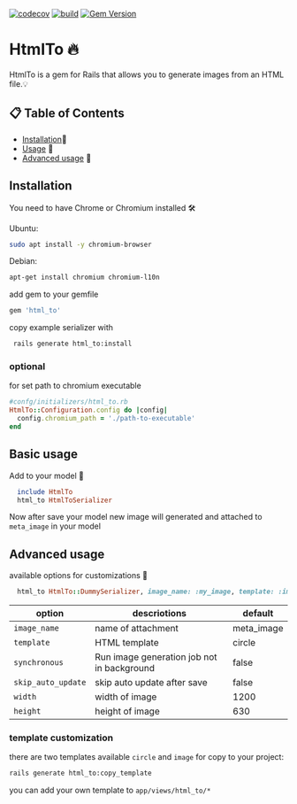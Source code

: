 [![codecov](https://codecov.io/gh/Vchekryzhov/html-to/graph/badge.svg?token=27NK3S64MS)](https://codecov.io/gh/Vchekryzhov/html-to)
[![build](https://github.com/vchekryzhov/html-to/actions/workflows/ruby.yml/badge.svg)](https://github.com/vchekryzhov/html-to/actions/workflows/ruby.yml/badge.svg)
[![Gem Version](https://img.shields.io/gem/v/html_to.svg)](https://rubygems.org/gems/html_to)

# HtmlTo 🔥

HtmlTo is a gem for Rails that allows you to generate images from an HTML file.💡

## 📋 Table of Contents

- [Installation](#Installation)🚀
- [Usage](#basic-usage) 📖
- [Advanced usage](#advanced-usage) 🧰


## Installation

You need to have Chrome or Chromium installed 🛠️


Ubuntu:
``` bash
sudo apt install -y chromium-browser
```
Debian:
```bash
apt-get install chromium chromium-l10n
```
add gem to your gemfile
```ruby
gem 'html_to'
```
copy example serializer with
```bash
 rails generate html_to:install
```

### optional
for set path to chromium executable 
```ruby
#confg/initializers/html_to.rb
HtmlTo::Configuration.config do |config|
  config.chromium_path = './path-to-executable'
end
```

## Basic usage
Add to your model 📖

```ruby
  include HtmlTo
  html_to HtmlToSerializer
```
Now after save your model new image will generated and attached to ```meta_image``` in your model

## Advanced usage
available options for customizations 🧰
```ruby
  html_to HtmlTo::DummySerializer, image_name: :my_image, template: :image
```
| option             | descriotions                               | default    |
|--------------------|--------------------------------------------|------------|
| `image_name`       | name of attachment                         | meta_image |
| `template`         | HTML template                              | circle     |
| `synchronous`      | Run image generation job not in background | false      |
| `skip_auto_update` | skip auto update after save                | false      |
| `width`            | width of image                             | 1200       |
| `height`           | height of image                            | 630        |

### template customization
there are two templates available `circle` and `image` for copy to your project:
```bash
rails generate html_to:copy_template
```
you can add your own template to `app/views/html_to/*`
